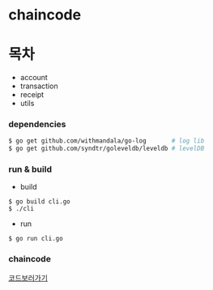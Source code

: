 # chaincode

# 목차

* account
* transaction
* receipt
* utils

### dependencies

```bash
$ go get github.com/withmandala/go-log       # log lib
$ go get github.com/syndtr/goleveldb/leveldb # levelDB
```

### run & build

* build

```
$ go build cli.go
$ ./cli
```

* run

```
$ go run cli.go
```

### chaincode 

[코드보러가기](https://github.com/pjt3591oo/hyperledger-fabric-token)
